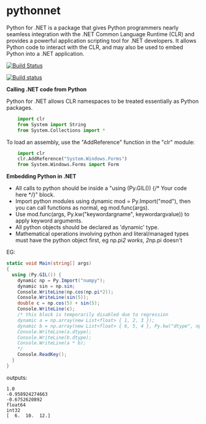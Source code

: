 pythonnet
=========

Python for .NET is a package that gives Python programmers nearly seamless integration with the .NET Common Language Runtime (CLR) and provides a powerful application scripting tool for .NET developers. It allows Python code to interact with the CLR, and may also be used to embed Python into a .NET application.

[![Build Status](https://travis-ci.org/pythonnet/pythonnet.png?branch=master)](https://travis-ci.org/pythonnet/pythonnet)

[![Build status](https://ci.appveyor.com/api/projects/status/g4flfwq46g2adv6a/branch/master?svg=true)](https://ci.appveyor.com/project/pythonnet/pythonnet-0kq5d/branch/master)

**Calling .NET code from Python**

Python for .NET allows CLR namespaces to be treated essentially as Python packages.

```python
    import clr
    from System import String
    from System.Collections import *
```
To load an assembly, use the "AddReference" function in the "clr" module:

```python
    import clr
    clr.AddReference("System.Windows.Forms")
    from System.Windows.Forms import Form
```

**Embedding Python in .NET**

+ All calls to python should be inside a "using (Py.GIL()) {/* Your code here */}" block.
+ Import python modules using dynamic mod = Py.Import("mod"), then you can call functions as normal, eg mod.func(args).
+ Use mod.func(args, Py.kw("keywordargname", keywordargvalue)) to apply keyword arguments.
+ All python objects should be declared as 'dynamic' type.
+ Mathematical operations involving python and literal/managed types must have the python object first, eg np.pi*2 works, 2*np.pi doesn't

EG:
```csharp
static void Main(string[] args)
{
  using (Py.GIL()) {
    dynamic np = Py.Import("numpy");
    dynamic sin = np.sin;
    Console.WriteLine(np.cos(np.pi*2));
    Console.WriteLine(sin(5));
    double c = np.cos(5) + sin(5);
    Console.WriteLine(c);
    /* this block is temporarily disabled due to regression
    dynamic a = np.array(new List<float> { 1, 2, 3 });
    dynamic b = np.array(new List<float> { 6, 5, 4 }, Py.kw("dtype", np.int32));
    Console.WriteLine(a.dtype);
    Console.WriteLine(b.dtype);
    Console.WriteLine(a * b);
    */
    Console.ReadKey();
  }
}
```
outputs:
```
1.0
-0.958924274663
-0.6752620892
float64
int32
[  6.  10.  12.]
```

